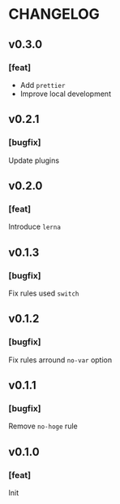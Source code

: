 # CHANGELOG

## v0.3.0

### [feat]
- Add `prettier`
- Improve local development

## v0.2.1

### [bugfix]
Update plugins

## v0.2.0

### [feat]
Introduce `lerna`

## v0.1.3

### [bugfix]
Fix rules used `switch`

## v0.1.2

### [bugfix]
Fix rules arround `no-var` option

## v0.1.1

### [bugfix]
Remove `no-hoge` rule

## v0.1.0

### [feat]
Init

